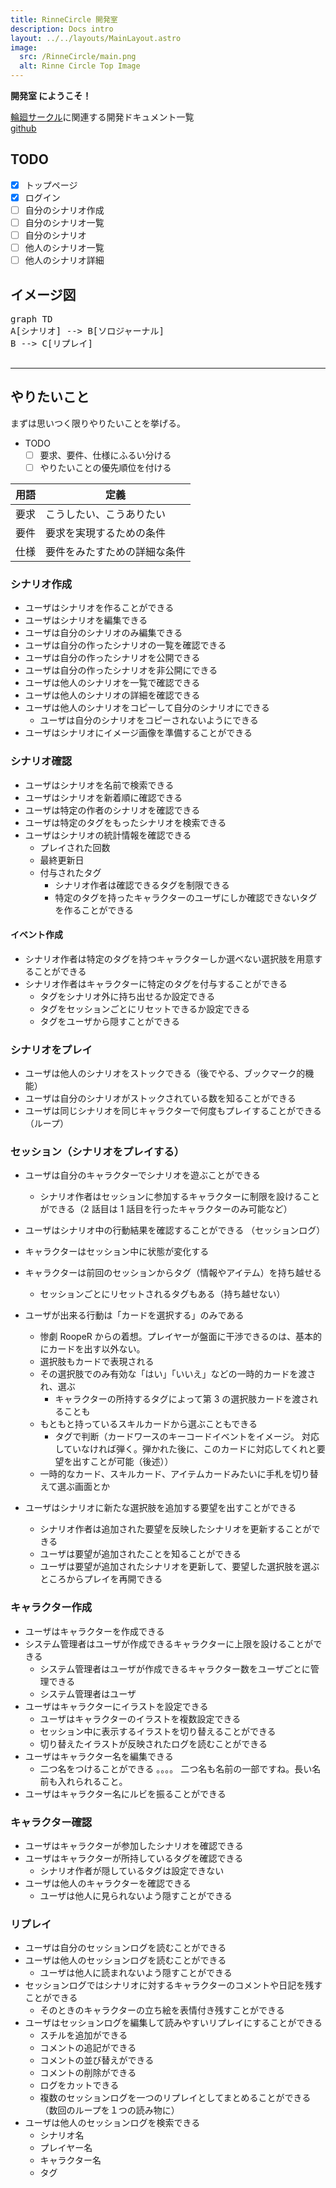 ```yaml
---
title: RinneCircle 開発室
description: Docs intro
layout: ../../layouts/MainLayout.astro
image:
  src: /RinneCircle/main.png
  alt: Rinne Circle Top Image
---
```


**開発室 にようこそ！**

[輪廻サークル](https://rinne.eisei-teien.ml/rinne-circle-builder/)に関連する開発ドキュメント一覧  
[github](https://github.com/hibohiboo/RinneCircle)

## TODO

- [x] トップページ
- [x] ログイン
- [ ] 自分のシナリオ作成
- [ ] 自分のシナリオ一覧
- [ ] 自分のシナリオ
- [ ] 他人のシナリオ一覧
- [ ] 他人のシナリオ詳細

## イメージ図

<pre class="mermaid">
graph TD
A[シナリオ] --> B[ソロジャーナル]
B --> C[リプレイ]

</pre>

---

## やりたいこと

まずは思いつく限りやりたいことを挙げる。

- TODO
  - [ ] 要求、要件、仕様にふるい分ける
  - [ ] やりたいことの優先順位を付ける

| 用語 | 定義                         |
| ---- | ---------------------------- |
| 要求 | こうしたい、こうありたい     |
| 要件 | 要求を実現するための条件     |
| 仕様 | 要件をみたすための詳細な条件 |

### シナリオ作成

- ユーザはシナリオを作ることができる
- ユーザはシナリオを編集できる
- ユーザは自分のシナリオのみ編集できる
- ユーザは自分の作ったシナリオの一覧を確認できる
- ユーザは自分の作ったシナリオを公開できる
- ユーザは自分の作ったシナリオを非公開にできる
- ユーザは他人のシナリオを一覧で確認できる
- ユーザは他人のシナリオの詳細を確認できる
- ユーザは他人のシナリオをコピーして自分のシナリオにできる
  - ユーザは自分のシナリオをコピーされないようにできる
- ユーザはシナリオにイメージ画像を準備することができる

### シナリオ確認

- ユーザはシナリオを名前で検索できる
- ユーザはシナリオを新着順に確認できる
- ユーザは特定の作者のシナリオを確認できる
- ユーザは特定のタグをもったシナリオを検索できる
- ユーザはシナリオの統計情報を確認できる
  - プレイされた回数
  - 最終更新日
  - 付与されたタグ
    - シナリオ作者は確認できるタグを制限できる
    - 特定のタグを持ったキャラクターのユーザにしか確認できないタグを作ることができる

#### イベント作成

- シナリオ作者は特定のタグを持つキャラクターしか選べない選択肢を用意することができる
- シナリオ作者はキャラクターに特定のタグを付与することができる
  - タグをシナリオ外に持ち出せるか設定できる
  - タグをセッションごとにリセットできるか設定できる
  - タグをユーザから隠すことができる

### シナリオをプレイ

- ユーザは他人のシナリオをストックできる（後でやる、ブックマーク的機能）
- ユーザは自分のシナリオがストックされている数を知ることができる
- ユーザは同じシナリオを同じキャラクターで何度もプレイすることができる（ループ）

### セッション（シナリオをプレイする）

- ユーザは自分のキャラクターでシナリオを遊ぶことができる
  - シナリオ作者はセッションに参加するキャラクターに制限を設けることができる（2 話目は 1 話目を行ったキャラクターのみ可能など）
- ユーザはシナリオ中の行動結果を確認することができる （セッションログ）
- キャラクターはセッション中に状態が変化する
- キャラクターは前回のセッションからタグ（情報やアイテム）を持ち越せる
  - セッションごとにリセットされるタグもある（持ち越せない）
- ユーザが出来る行動は「カードを選択する」のみである

  - 惨劇 RoopeR からの着想。プレイヤーが盤面に干渉できるのは、基本的にカードを出す以外ない。
  - 選択肢もカードで表現される
  - その選択肢でのみ有効な「はい」「いいえ」などの一時的カードを渡され、選ぶ
    - キャラクターの所持するタグによって第 3 の選択肢カードを渡されることも
  - もともと持っているスキルカードから選ぶこともできる
    - タグで判断（カードワースのキーコードイベントをイメージ。 対応していなければ弾く。弾かれた後に、このカードに対応してくれと要望を出すことが可能（後述））
  - 一時的なカード、スキルカード、アイテムカードみたいに手札を切り替えて選ぶ画面とか

- ユーザはシナリオに新たな選択肢を追加する要望を出すことができる
  - シナリオ作者は追加された要望を反映したシナリオを更新することができる
  - ユーザは要望が追加されたことを知ることができる
  - ユーザは要望が追加されたシナリオを更新して、要望した選択肢を選ぶところからプレイを再開できる

### キャラクター作成

- ユーザはキャラクターを作成できる
- システム管理者はユーザが作成できるキャラクターに上限を設けることができる
  - システム管理者はユーザが作成できるキャラクター数をユーザごとに管理できる
  - システム管理者はユーザ
- ユーザはキャラクターにイラストを設定できる
  - ユーザはキャラクターのイラストを複数設定できる
  - セッション中に表示するイラストを切り替えることができる
  - 切り替えたイラストが反映されたログを読むことができる
- ユーザはキャラクター名を編集できる
  - 二つ名をつけることができる 。。。。 二つ名も名前の一部ですね。長い名前も入れられること。
- ユーザはキャラクター名にルビを振ることができる

### キャラクター確認

- ユーザはキャラクターが参加したシナリオを確認できる
- ユーザはキャラクターが所持しているタグを確認できる
  - シナリオ作者が隠しているタグは設定できない
- ユーザは他人のキャラクターを確認できる
  - ユーザは他人に見られないよう隠すことができる

### リプレイ

- ユーザは自分のセッションログを読むことができる
- ユーザは他人のセッションログを読むことができる
  - ユーザは他人に読まれないよう隠すことができる
- セッションログではシナリオに対するキャラクターのコメントや日記を残すことができる
  - そのときのキャラクターの立ち絵を表情付き残すことができる
- ユーザはセッションログを編集して読みやすいリプレイにすることができる
  - スチルを追加ができる
  - コメントの追記ができる
  - コメントの並び替えができる
  - コメントの削除ができる
  - ログをカットできる
  - 複数のセッションログを一つのリプレイとしてまとめることができる （数回のループを１つの読み物に）
- ユーザは他人のセッションログを検索できる
  - シナリオ名
  - プレイヤー名
  - キャラクター名
  - タグ
